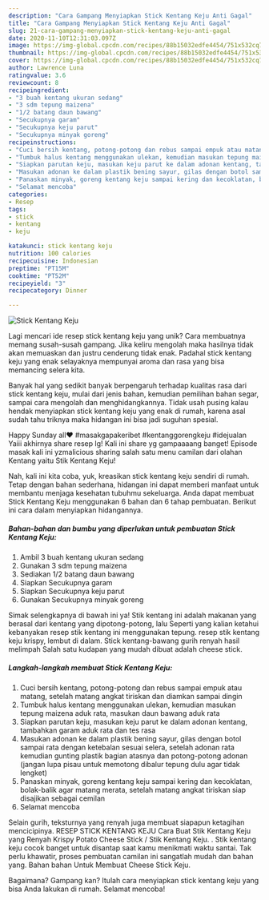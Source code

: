 ```yaml
---
description: "Cara Gampang Menyiapkan Stick Kentang Keju Anti Gagal"
title: "Cara Gampang Menyiapkan Stick Kentang Keju Anti Gagal"
slug: 21-cara-gampang-menyiapkan-stick-kentang-keju-anti-gagal
date: 2020-11-10T12:31:03.097Z
image: https://img-global.cpcdn.com/recipes/88b15032edfe4454/751x532cq70/stick-kentang-keju-foto-resep-utama.jpg
thumbnail: https://img-global.cpcdn.com/recipes/88b15032edfe4454/751x532cq70/stick-kentang-keju-foto-resep-utama.jpg
cover: https://img-global.cpcdn.com/recipes/88b15032edfe4454/751x532cq70/stick-kentang-keju-foto-resep-utama.jpg
author: Lawrence Luna
ratingvalue: 3.6
reviewcount: 8
recipeingredient:
- "3 buah kentang ukuran sedang"
- "3 sdm tepung maizena"
- "1/2 batang daun bawang"
- "Secukupnya garam"
- "Secukupnya keju parut"
- "Secukupnya minyak goreng"
recipeinstructions:
- "Cuci bersih kentang, potong-potong dan rebus sampai empuk atau matang, setelah matang angkat tiriskan dan diamkan sampai dingin"
- "Tumbuk halus kentang menggunakan ulekan, kemudian masukan tepung maizena aduk rata, masukan daun bawang aduk rata"
- "Siapkan parutan keju, masukan keju parut ke dalam adonan kentang, tambahkan garam aduk rata dan tes rasa"
- "Masukan adonan ke dalam plastik bening sayur, gilas dengan botol sampai rata dengan ketebalan sesuai selera, setelah adonan rata kemudian gunting plastik bagian atasnya dan potong-potong adonan (jangan lupa pisau untuk memotong dibalur tepung dulu agar tidak lengket)"
- "Panaskan minyak, goreng kentang keju sampai kering dan kecoklatan, bolak-balik agar matang merata, setelah matang angkat tiriskan siap disajikan sebagai cemilan"
- "Selamat mencoba"
categories:
- Resep
tags:
- stick
- kentang
- keju

katakunci: stick kentang keju 
nutrition: 100 calories
recipecuisine: Indonesian
preptime: "PT15M"
cooktime: "PT52M"
recipeyield: "3"
recipecategory: Dinner

---
```



![Stick Kentang Keju](https://img-global.cpcdn.com/recipes/88b15032edfe4454/751x532cq70/stick-kentang-keju-foto-resep-utama.jpg)

Lagi mencari ide resep stick kentang keju yang unik? Cara membuatnya memang susah-susah gampang. Jika keliru mengolah maka hasilnya tidak akan memuaskan dan justru cenderung tidak enak. Padahal stick kentang keju yang enak selayaknya mempunyai aroma dan rasa yang bisa memancing selera kita.

Banyak hal yang sedikit banyak berpengaruh terhadap kualitas rasa dari stick kentang keju, mulai dari jenis bahan, kemudian pemilihan bahan segar, sampai cara mengolah dan menghidangkannya. Tidak usah pusing kalau hendak menyiapkan stick kentang keju yang enak di rumah, karena asal sudah tahu triknya maka hidangan ini bisa jadi suguhan spesial.

Happy Sunday all❤️ #masakgapakeribet #kentanggorengkeju #idejualan Yaiii akhirnya share resep lg! Kali ini share yg gampaaaang banget! Episode masak kali ini yzmalicious sharing salah satu menu camilan dari olahan Kentang yaitu Stik Kentang Keju!


Nah, kali ini kita coba, yuk, kreasikan stick kentang keju sendiri di rumah. Tetap dengan bahan sederhana, hidangan ini dapat memberi manfaat untuk membantu menjaga kesehatan tubuhmu sekeluarga. Anda dapat membuat Stick Kentang Keju menggunakan 6 bahan dan 6 tahap pembuatan. Berikut ini cara dalam menyiapkan hidangannya.

<!--inarticleads1-->

##### Bahan-bahan dan bumbu yang diperlukan untuk pembuatan Stick Kentang Keju:

1. Ambil 3 buah kentang ukuran sedang
1. Gunakan 3 sdm tepung maizena
1. Sediakan 1/2 batang daun bawang
1. Siapkan Secukupnya garam
1. Siapkan Secukupnya keju parut
1. Gunakan Secukupnya minyak goreng


Simak selengkapnya di bawah ini ya! Stik kentang ini adalah makanan yang berasal dari kentang yang dipotong-potong, lalu Seperti yang kalian ketahui kebanyakan resep stik kentang ini menggunakan tepung. resep stik kentang keju krispy, lembut di dalam. Stick kentang-bawang gurih renyah hasil melimpah Salah satu kudapan yang mudah dibuat adalah cheese stick. 

<!--inarticleads2-->

##### Langkah-langkah membuat Stick Kentang Keju:

1. Cuci bersih kentang, potong-potong dan rebus sampai empuk atau matang, setelah matang angkat tiriskan dan diamkan sampai dingin
1. Tumbuk halus kentang menggunakan ulekan, kemudian masukan tepung maizena aduk rata, masukan daun bawang aduk rata
1. Siapkan parutan keju, masukan keju parut ke dalam adonan kentang, tambahkan garam aduk rata dan tes rasa
1. Masukan adonan ke dalam plastik bening sayur, gilas dengan botol sampai rata dengan ketebalan sesuai selera, setelah adonan rata kemudian gunting plastik bagian atasnya dan potong-potong adonan (jangan lupa pisau untuk memotong dibalur tepung dulu agar tidak lengket)
1. Panaskan minyak, goreng kentang keju sampai kering dan kecoklatan, bolak-balik agar matang merata, setelah matang angkat tiriskan siap disajikan sebagai cemilan
1. Selamat mencoba


Selain gurih, teksturnya yang renyah juga membuat siapapun ketagihan mencicipinya. RESEP STICK KENTANG KEJU Cara Buat Stik Kentang Keju yang Renyah Krispy Potato Cheese Stick / Stik Kentang Keju. . Stik kentang keju cocok banget untuk disantap saat kamu menikmati waktu santai. Tak perlu khawatir, proses pembuatan camilan ini sangatlah mudah dan bahan yang. Bahan bahan Untuk Membuat Cheese Stick Keju. 

Bagaimana? Gampang kan? Itulah cara menyiapkan stick kentang keju yang bisa Anda lakukan di rumah. Selamat mencoba!
